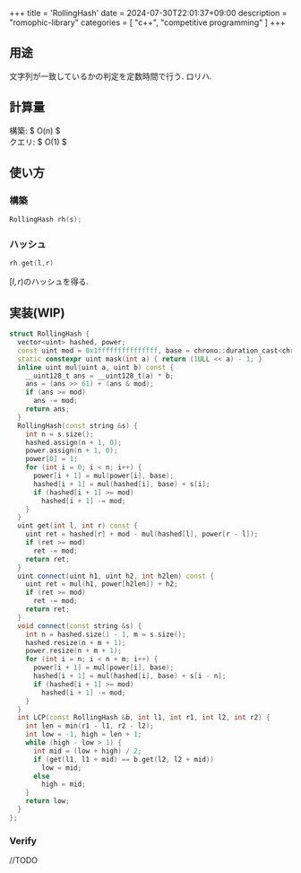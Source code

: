 +++
title = 'RollingHash'
date = 2024-07-30T22:01:37+09:00
description = "romophic-library"
categories = [
  "c++",
  "competitive programming"
]
+++
## 用途

文字列が一致しているかの判定を定数時間で行う. ロリハ.

## 計算量

構築: $ O(n) $  
クエリ: $ O(1) $

## 使い方

### 構築

```cpp
RollingHash rh(s);
```

### ハッシュ

```cpp
rh.get(l,r)
```

$[l,r)$のハッシュを得る.

## 実装(WIP)

```cpp
struct RollingHash {
  vector<uint> hashed, power;
  const uint mod = 0x1fffffffffffffff, base = chrono::duration_cast<chrono::microseconds>(chrono::system_clock::now().time_since_epoch()).count() % mod;
  static constexpr uint mask(int a) { return (1ULL << a) - 1; }
  inline uint mul(uint a, uint b) const {
    __uint128_t ans = __uint128_t(a) * b;
    ans = (ans >> 61) + (ans & mod);
    if (ans >= mod)
      ans -= mod;
    return ans;
  }
  RollingHash(const string &s) {
    int n = s.size();
    hashed.assign(n + 1, 0);
    power.assign(n + 1, 0);
    power[0] = 1;
    for (int i = 0; i < n; i++) {
      power[i + 1] = mul(power[i], base);
      hashed[i + 1] = mul(hashed[i], base) + s[i];
      if (hashed[i + 1] >= mod)
        hashed[i + 1] -= mod;
    }
  }
  uint get(int l, int r) const {
    uint ret = hashed[r] + mod - mul(hashed[l], power[r - l]);
    if (ret >= mod)
      ret -= mod;
    return ret;
  }
  uint connect(uint h1, uint h2, int h2len) const {
    uint ret = mul(h1, power[h2len]) + h2;
    if (ret >= mod)
      ret -= mod;
    return ret;
  }
  void connect(const string &s) {
    int n = hashed.size() - 1, m = s.size();
    hashed.resize(n + m + 1);
    power.resize(n + m + 1);
    for (int i = n; i < n + m; i++) {
      power[i + 1] = mul(power[i], base);
      hashed[i + 1] = mul(hashed[i], base) + s[i - n];
      if (hashed[i + 1] >= mod)
        hashed[i + 1] -= mod;
    }
  }
  int LCP(const RollingHash &b, int l1, int r1, int l2, int r2) {
    int len = min(r1 - l1, r2 - l2);
    int low = -1, high = len + 1;
    while (high - low > 1) {
      int mid = (low + high) / 2;
      if (get(l1, l1 + mid) == b.get(l2, l2 + mid))
        low = mid;
      else
        high = mid;
    }
    return low;
  }
};

```

### Verify

//TODO
